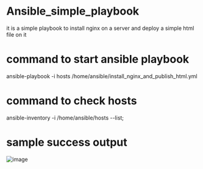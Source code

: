 # Ansible_simple_playbook
it is a simple playbook to install nginx on a server and deploy a simple html file on it
# command to start ansible playbook 
ansible-playbook -i hosts /home/ansible/install_nginx_and_publish_html.yml
# command to check hosts
ansible-inventory -i /home/ansible/hosts --list;
# sample success output 
![image](https://github.com/ehsanDadashi/Ansible_simple_playbook/assets/29996315/8819edb4-fd92-4976-9815-335295798d42)
